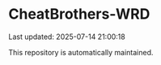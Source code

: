 # CheatBrothers-WRD

Last updated: 2025-07-14 21:00:18

This repository is automatically maintained.

